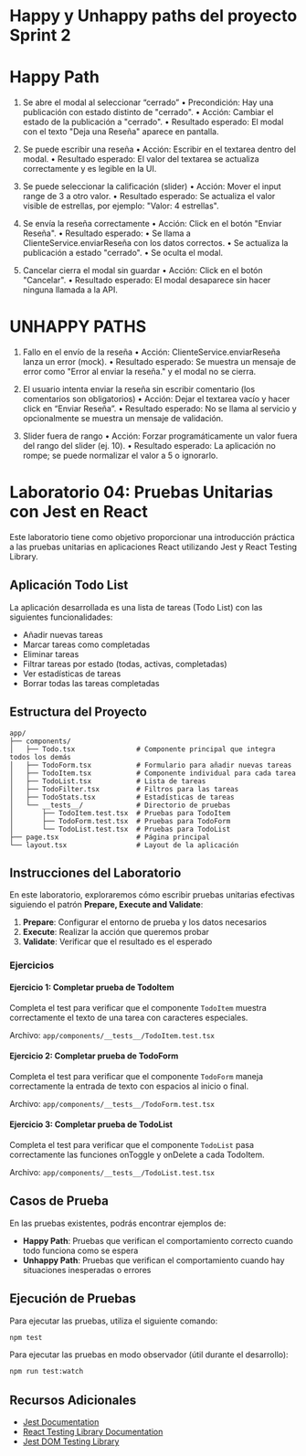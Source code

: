 # Happy y Unhappy paths del proyecto Sprint 2
# Happy Path
1. Se abre el modal al seleccionar “cerrado”
	•	Precondición: Hay una publicación con estado distinto de "cerrado".
	•	Acción: Cambiar el estado de la publicación a "cerrado".
	•	Resultado esperado: El modal con el texto "Deja una Reseña" aparece en pantalla.

2. Se puede escribir una reseña
	•	Acción: Escribir en el textarea dentro del modal.
	•	Resultado esperado: El valor del textarea se actualiza correctamente y es legible en la UI.

3. Se puede seleccionar la calificación (slider)
	•	Acción: Mover el input range de 3 a otro valor.
	•	Resultado esperado: Se actualiza el valor visible de estrellas, por ejemplo: "Valor: 4 estrellas".

4. Se envía la reseña correctamente
	•	Acción: Click en el botón "Enviar Reseña".
	•	Resultado esperado:
	•	Se llama a ClienteService.enviarReseña con los datos correctos.
	•	Se actualiza la publicación a estado "cerrado".
	•	Se oculta el modal.

5. Cancelar cierra el modal sin guardar
	•	Acción: Click en el botón "Cancelar".
	•	Resultado esperado: El modal desaparece sin hacer ninguna llamada a la API.


# UNHAPPY PATHS

1. Fallo en el envío de la reseña
	•	Acción: ClienteService.enviarReseña lanza un error (mock).
	•	Resultado esperado: Se muestra un mensaje de error como "Error al enviar la reseña." y el modal no se cierra.

2. El usuario intenta enviar la reseña sin escribir comentario (los comentarios son obligatorios)
	•	Acción: Dejar el textarea vacío y hacer click en “Enviar Reseña”.
	•	Resultado esperado: No se llama al servicio y opcionalmente se muestra un mensaje de validación.

3. Slider fuera de rango
	•	Acción: Forzar programáticamente un valor fuera del rango del slider (ej. 10).
	•	Resultado esperado: La aplicación no rompe; se puede normalizar el valor a 5 o ignorarlo.


# Laboratorio 04: Pruebas Unitarias con Jest en React

Este laboratorio tiene como objetivo proporcionar una introducción práctica a las pruebas unitarias en aplicaciones React utilizando Jest y React Testing Library.

## Aplicación Todo List

La aplicación desarrollada es una lista de tareas (Todo List) con las siguientes funcionalidades:

- Añadir nuevas tareas
- Marcar tareas como completadas
- Eliminar tareas
- Filtrar tareas por estado (todas, activas, completadas)
- Ver estadísticas de tareas
- Borrar todas las tareas completadas

## Estructura del Proyecto

```
app/
├── components/
│   ├── Todo.tsx               # Componente principal que integra todos los demás
│   ├── TodoForm.tsx           # Formulario para añadir nuevas tareas
│   ├── TodoItem.tsx           # Componente individual para cada tarea
│   ├── TodoList.tsx           # Lista de tareas
│   ├── TodoFilter.tsx         # Filtros para las tareas
│   ├── TodoStats.tsx          # Estadísticas de tareas
│   └── __tests__/             # Directorio de pruebas
│       ├── TodoItem.test.tsx  # Pruebas para TodoItem
│       ├── TodoForm.test.tsx  # Pruebas para TodoForm
│       └── TodoList.test.tsx  # Pruebas para TodoList
├── page.tsx                   # Página principal
└── layout.tsx                 # Layout de la aplicación
```

## Instrucciones del Laboratorio

En este laboratorio, exploraremos cómo escribir pruebas unitarias efectivas siguiendo el patrón **Prepare, Execute and Validate**:

1. **Prepare**: Configurar el entorno de prueba y los datos necesarios
2. **Execute**: Realizar la acción que queremos probar
3. **Validate**: Verificar que el resultado es el esperado

### Ejercicios

#### Ejercicio 1: Completar prueba de TodoItem

Completa el test para verificar que el componente `TodoItem` muestra correctamente el texto de una tarea con caracteres especiales.

Archivo: `app/components/__tests__/TodoItem.test.tsx`

#### Ejercicio 2: Completar prueba de TodoForm

Completa el test para verificar que el componente `TodoForm` maneja correctamente la entrada de texto con espacios al inicio o final.

Archivo: `app/components/__tests__/TodoForm.test.tsx`

#### Ejercicio 3: Completar prueba de TodoList

Completa el test para verificar que el componente `TodoList` pasa correctamente las funciones onToggle y onDelete a cada TodoItem.

Archivo: `app/components/__tests__/TodoList.test.tsx`

## Casos de Prueba

En las pruebas existentes, podrás encontrar ejemplos de:

- **Happy Path**: Pruebas que verifican el comportamiento correcto cuando todo funciona como se espera
- **Unhappy Path**: Pruebas que verifican el comportamiento cuando hay situaciones inesperadas o errores

## Ejecución de Pruebas

Para ejecutar las pruebas, utiliza el siguiente comando:

```bash
npm test
```

Para ejecutar las pruebas en modo observador (útil durante el desarrollo):

```bash
npm run test:watch
```

## Recursos Adicionales

- [Jest Documentation](https://jestjs.io/docs/getting-started)
- [React Testing Library Documentation](https://testing-library.com/docs/react-testing-library/intro/)
- [Jest DOM Testing Library](https://github.com/testing-library/jest-dom)
